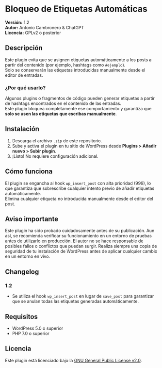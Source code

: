 # Bloqueo de Etiquetas Automáticas

**Versión:** 1.2  
**Autor:** Antonio Cambronero & ChatGPT  
**Licencia:** GPLv2 o posterior

## Descripción

Este plugin evita que se asignen etiquetas automáticamente a los posts a partir del contenido (por ejemplo, hashtags como `#ejemplo`).  
Solo se conservarán las etiquetas introducidas manualmente desde el editor de entradas.

### ¿Por qué usarlo?

Algunos plugins o fragmentos de código pueden generar etiquetas a partir de hashtags encontrados en el contenido de las entradas.  
Este plugin bloquea completamente ese comportamiento y garantiza que **solo se usen las etiquetas que escribas manualmente**.

## Instalación

1. Descarga el archivo `.zip` de este repositorio.
2. Sube y activa el plugin en tu sitio de WordPress desde **Plugins > Añadir nuevo > Subir plugin**.
3. ¡Listo! No requiere configuración adicional.

## Cómo funciona

El plugin se engancha al hook `wp_insert_post` con alta prioridad (999), lo que garantiza que sobrescribe cualquier intento previo de añadir etiquetas automáticamente.  
Elimina cualquier etiqueta no introducida manualmente desde el editor del post.

## Aviso importante

Este plugin ha sido probado cuidadosamente antes de su publicación. Aun así, se recomienda verificar su funcionamiento en un entorno de pruebas antes de utilizarlo en producción. El autor no se hace responsable de posibles fallos o conflictos que puedan surgir. Realiza siempre una copia de seguridad de tu instalación de WordPress antes de aplicar cualquier cambio en un entorno en vivo.

## Changelog

### 1.2
- Se utiliza el hook `wp_insert_post` en lugar de `save_post` para garantizar que se anulan todas las etiquetas generadas automáticamente.

## Requisitos

- WordPress 5.0 o superior
- PHP 7.0 o superior

## Licencia

Este plugin está licenciado bajo la [GNU General Public License v2.0](https://www.gnu.org/licenses/gpl-2.0.html).
